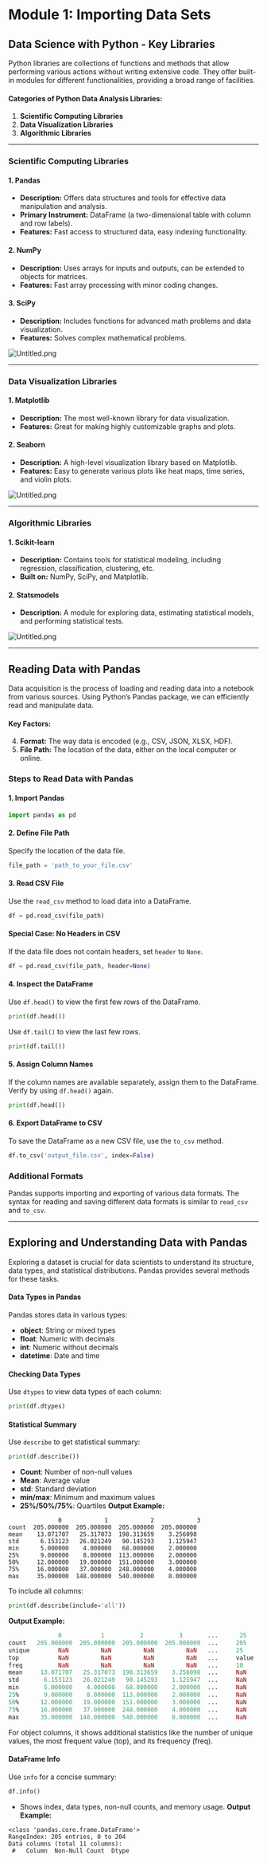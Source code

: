 

# Module 1: Importing Data Sets
## Data Science with Python - Key Libraries
Python libraries are collections of functions and methods that allow performing various actions without writing extensive code. They offer built-in modules for different functionalities, providing a broad range of facilities.
#### Categories of Python Data Analysis Libraries:
1. **Scientific Computing Libraries**
2. **Data Visualization Libraries**
3. **Algorithmic Libraries**

___
### Scientific Computing Libraries
#### 1. **Pandas**
- **Description:** Offers data structures and tools for effective data manipulation and analysis.
- **Primary Instrument:** DataFrame (a two-dimensional table with column and row labels).
- **Features:** Fast access to structured data, easy indexing functionality.
#### 2. **NumPy**
- **Description:** Uses arrays for inputs and outputs, can be extended to objects for matrices.
- **Features:** Fast array processing with minor coding changes.
#### 3. **SciPy**
- **Description:** Includes functions for advanced math problems and data visualization.
- **Features:** Solves complex mathematical problems.

![Untitled.png](https://prod-files-secure.s3.us-west-2.amazonaws.com/03e82b26-cccb-4906-bb56-adabcbdc0655/997ac361-58a8-4f04-bb0f-79fea4baa761/Untitled.png?X-Amz-Algorithm=AWS4-HMAC-SHA256&X-Amz-Content-Sha256=UNSIGNED-PAYLOAD&X-Amz-Credential=ASIAZI2LB466SYLFIBHR%2F20250205%2Fus-west-2%2Fs3%2Faws4_request&X-Amz-Date=20250205T151605Z&X-Amz-Expires=3600&X-Amz-Security-Token=IQoJb3JpZ2luX2VjEC4aCXVzLXdlc3QtMiJIMEYCIQCfCptzhMx4HkyHfhyJSOOVnj6PYCODnHjsW58OJJZltgIhAPIFaP1eK%2B7KWpwq8pkk1pQ4f1jpH9b%2Fq7dAKraEJs2NKv8DCEcQABoMNjM3NDIzMTgzODA1IgwQFEtIjHHAtBVq2HIq3AOgdvo%2B6tpbhoNk7hhmoHdWn6o9Yk%2FizR6tMQEUK2woVusMDjoQk%2FJ7hQpQ2z0Y%2FBanMmMAj8s%2BhnPgG9U6E2kro907nhPW5rjPH%2F3RPNknqlqzHA7sR8nfA3MoVlaqJu3JcoEQN8%2BhJZWfyzEuqusy%2Bx0IiJZhYRO5UuFruLpOe3kTV5PJZ7dK2yVP7fLLyI09K1oY3E3WX%2BSVhxhCFEXIUWHxC%2Bf2VoRVi3iDPgSoLW9mZ9zydCK9stYbDhaUeE8wQJlGSHOalhUJV5Kmyi9BogwMAEhkhY4qylLw3x5%2FTf5lzCjRJGKsPyZrPiHlqLrLdzC%2BfmfXFmHZpkHzwBiVf1hE3rYEqiljtvWrw7zVAEXdLA1d9Y%2BtGUlzy0u3yO0PE%2F86ZZpfZA%2FfadrauJAFRN1jNVhXsofXDGssrNndZH1%2BIOMRWTRi%2BOeoDsDLR6sbTlITbKSGDOwdGza1E3XX0ZPIJUDAp9%2BA0oE0p6pvmkQIbfLqAo%2Bn7%2FhNtD1R464gvWUfoAx3j7MblXtvK3XrksvV%2FUCv%2Fh7Br3ts9fehZw0LHckdqAHmbsX2pphTrunQ2215O8Q2gLcp1albpBagwtgTqbp7bTrk7OndG8mTgSmC4zyconwYAgj6NzDw4429BjqkAQJ0Y2l8SGHA50tDLRsFvP1qpfU7pxzA3KIWBrXHv8EnNMpjeYemeJqcWEyhihLpT1RfexA25C3cv6p%2BcUiVgDUexh3%2Fe4Zkh85efdhn5aJQeMSPTeG8SoiQaFybu5KwHHxsLvGxG0VkFRmXHdXbti2G5CugmpS%2B8LplHpND8h%2FOL5N%2Fp412WJNVyI2EbjUywMK1LI8KUgzT6bg9DspfMCzoF5tj&X-Amz-Signature=bbd656834fde59c068cbd8793794f6ebe67ca39050cdc57f0242eb4f55057b97&X-Amz-SignedHeaders=host&x-id=GetObject)
___
### Data Visualization Libraries
#### 1. **Matplotlib**
- **Description:** The most well-known library for data visualization.
- **Features:** Great for making highly customizable graphs and plots.
#### 2. **Seaborn**
- **Description:** A high-level visualization library based on Matplotlib.
- **Features:** Easy to generate various plots like heat maps, time series, and violin plots.

![Untitled.png](https://prod-files-secure.s3.us-west-2.amazonaws.com/03e82b26-cccb-4906-bb56-adabcbdc0655/733d1e42-5a53-4fd8-90c1-3d85254369a6/Untitled.png?X-Amz-Algorithm=AWS4-HMAC-SHA256&X-Amz-Content-Sha256=UNSIGNED-PAYLOAD&X-Amz-Credential=ASIAZI2LB466WI75MHLN%2F20250205%2Fus-west-2%2Fs3%2Faws4_request&X-Amz-Date=20250205T151559Z&X-Amz-Expires=3600&X-Amz-Security-Token=IQoJb3JpZ2luX2VjEC4aCXVzLXdlc3QtMiJGMEQCIA18XJvhtMRzLeEv%2BzSneo2ob%2FbauWsQ0k9tFg5paP2hAiBqUDBPiVKGErceiFVU270xKlzdnxjThaDF7rQthqIlCyr%2FAwhHEAAaDDYzNzQyMzE4MzgwNSIMHM2t%2FKiUZFNGAmhgKtwDe%2FJf7%2BTq1bkV2HpdPL4Jhk31TfUcRFK2raWOv3MbDJbaToDT2nlehmGP2h9GDiHx%2F1z2bQiYWs%2B6S8iERE02WLnE5rb0stcuLiFX5BIqluVfsE49WBay6dlXr625NpsqPGRemWgs30hU7Mur5eO7%2FQ5UoRYSGEn%2BTEE76jKi2vu5q5ZSasQXTNlP8VqgYeIi%2BHVkoxQW96ZHLwlCu4otInt5bprc1W1PzS%2F5nW9cgMOtfpyUgS1c3CRky%2BbisY%2FowIJARg7Olx26qptCaggwgoI6r0OwsbB1fC4PYvMb7FZyXH6TX6TommagE462JGJKTAyEpsP1q34HRf%2BLpCu6cbUGUO4wD58R5%2BTPwA%2B84gjGWUCH5f1UJFbpcfdE7cwXNlEH1%2FOe3HJ5SClYmbgGwRWLw8r4ToynS0FjFWiiRR0x9HZ7RCFA36VMArtCg4LL6KOCcrMq1IoViWycm1sxMANwsSCbcJPt63YvPQuzf9mdWXWNcj7kohy9jYGgHf%2BUohnKqowDWM3lQ80W54Ck9fUOwNzg88Fa0YXcOLQ3NtKvOPCvuxs5TA6KG23Pp%2FFbvPMKlfRivAFvcdTjikDcAHvcvh6pjbm7D98RQeikmrr%2F%2F3d3qV5e9p9MqMUwkOWNvQY6pgE8zqg8F7h%2Bh3sHmxttrgVi%2BwufM8qvT0IVRJvcZwhjtFnyNprbEjErRlYrcvC7LNy%2F6vyn%2Bfw%2Fibc9XbbrTORqd%2Fl8ABwhgrJTTU6PZFgDvfSDfK2XhKJQekV3j7aq8JmoC2oHVw1IRcC5Hc1uyBykaniIoWE6%2FxMJRs1UwFI%2BnxMm4dh4I35YIt35aVhcH7mokCe%2Bu80RHx0IaAmvfhnQjOAkd53O&X-Amz-Signature=7c9b1ca7a246a5c523f5954880288a97f047a90b1aee32ee153f9f6f36688931&X-Amz-SignedHeaders=host&x-id=GetObject)
___
### Algorithmic Libraries
#### 1. **Scikit-learn**
- **Description:** Contains tools for statistical modeling, including regression, classification, clustering, etc.
- **Built on:** NumPy, SciPy, and Matplotlib.
#### 2. **Statsmodels**
- **Description:** A module for exploring data, estimating statistical models, and performing statistical tests.

![Untitled.png](https://prod-files-secure.s3.us-west-2.amazonaws.com/03e82b26-cccb-4906-bb56-adabcbdc0655/c62885f5-417d-4179-834f-d68f8f2bdf39/Untitled.png?X-Amz-Algorithm=AWS4-HMAC-SHA256&X-Amz-Content-Sha256=UNSIGNED-PAYLOAD&X-Amz-Credential=ASIAZI2LB466WI75MHLN%2F20250205%2Fus-west-2%2Fs3%2Faws4_request&X-Amz-Date=20250205T151559Z&X-Amz-Expires=3600&X-Amz-Security-Token=IQoJb3JpZ2luX2VjEC4aCXVzLXdlc3QtMiJGMEQCIA18XJvhtMRzLeEv%2BzSneo2ob%2FbauWsQ0k9tFg5paP2hAiBqUDBPiVKGErceiFVU270xKlzdnxjThaDF7rQthqIlCyr%2FAwhHEAAaDDYzNzQyMzE4MzgwNSIMHM2t%2FKiUZFNGAmhgKtwDe%2FJf7%2BTq1bkV2HpdPL4Jhk31TfUcRFK2raWOv3MbDJbaToDT2nlehmGP2h9GDiHx%2F1z2bQiYWs%2B6S8iERE02WLnE5rb0stcuLiFX5BIqluVfsE49WBay6dlXr625NpsqPGRemWgs30hU7Mur5eO7%2FQ5UoRYSGEn%2BTEE76jKi2vu5q5ZSasQXTNlP8VqgYeIi%2BHVkoxQW96ZHLwlCu4otInt5bprc1W1PzS%2F5nW9cgMOtfpyUgS1c3CRky%2BbisY%2FowIJARg7Olx26qptCaggwgoI6r0OwsbB1fC4PYvMb7FZyXH6TX6TommagE462JGJKTAyEpsP1q34HRf%2BLpCu6cbUGUO4wD58R5%2BTPwA%2B84gjGWUCH5f1UJFbpcfdE7cwXNlEH1%2FOe3HJ5SClYmbgGwRWLw8r4ToynS0FjFWiiRR0x9HZ7RCFA36VMArtCg4LL6KOCcrMq1IoViWycm1sxMANwsSCbcJPt63YvPQuzf9mdWXWNcj7kohy9jYGgHf%2BUohnKqowDWM3lQ80W54Ck9fUOwNzg88Fa0YXcOLQ3NtKvOPCvuxs5TA6KG23Pp%2FFbvPMKlfRivAFvcdTjikDcAHvcvh6pjbm7D98RQeikmrr%2F%2F3d3qV5e9p9MqMUwkOWNvQY6pgE8zqg8F7h%2Bh3sHmxttrgVi%2BwufM8qvT0IVRJvcZwhjtFnyNprbEjErRlYrcvC7LNy%2F6vyn%2Bfw%2Fibc9XbbrTORqd%2Fl8ABwhgrJTTU6PZFgDvfSDfK2XhKJQekV3j7aq8JmoC2oHVw1IRcC5Hc1uyBykaniIoWE6%2FxMJRs1UwFI%2BnxMm4dh4I35YIt35aVhcH7mokCe%2Bu80RHx0IaAmvfhnQjOAkd53O&X-Amz-Signature=4e0f93b4548569f33b77a3f701d3ac86c1dbe6ff489913afe30a23433542d754&X-Amz-SignedHeaders=host&x-id=GetObject)
___
## Reading Data with Pandas
Data acquisition is the process of loading and reading data into a notebook from various sources. Using Python’s Pandas package, we can efficiently read and manipulate data.
#### Key Factors:
4. **Format:** The way data is encoded (e.g., CSV, JSON, XLSX, HDF).
5. **File Path:** The location of the data, either on the local computer or online.
### Steps to Read Data with Pandas
#### 1. **Import Pandas**
```python
import pandas as pd
```
#### 2. **Define File Path**
Specify the location of the data file.
```python
file_path = 'path_to_your_file.csv'
```
#### 3. **Read CSV File**
Use the `read_csv` method to load data into a DataFrame.
```python
df = pd.read_csv(file_path)
```
#### Special Case: No Headers in CSV
If the data file does not contain headers, set `header` to `None`.
```python
df = pd.read_csv(file_path, header=None)
```
#### 4. **Inspect the DataFrame**
Use `df.head()` to view the first few rows of the DataFrame.
```python
print(df.head())
```
Use `df.tail()` to view the last few rows.
```python
print(df.tail())
```
#### 5. **Assign Column Names**
If the column names are available separately, assign them to the DataFrame.
Verify by using `df.head()` again.
```python
print(df.head())
```
#### 6. **Export DataFrame to CSV**
To save the DataFrame as a new CSV file, use the `to_csv` method.
```python
df.to_csv('output_file.csv', index=False)
```
### Additional Formats
Pandas supports importing and exporting of various data formats. The syntax for reading and saving different data formats is similar to `read_csv` and `to_csv`.
___
## Exploring and Understanding Data with Pandas
Exploring a dataset is crucial for data scientists to understand its structure, data types, and statistical distributions. Pandas provides several methods for these tasks.
#### Data Types in Pandas
Pandas stores data in various types:
- **object**: String or mixed types
- **float**: Numeric with decimals
- **int**: Numeric without decimals
- **datetime**: Date and time
#### Checking Data Types
Use `dtypes` to view data types of each column:
```python
print(df.dtypes)
```
#### Statistical Summary
Use `describe` to get statistical summary:
```python
print(df.describe())
```
- **Count**: Number of non-null values
- **Mean**: Average value
- **std**: Standard deviation
- **min/max**: Minimum and maximum values
- **25%/50%/75%**: Quartiles
**Output Example:**
```plain text
              0            1            2            3
count  205.000000  205.000000  205.000000  205.000000
mean    13.071707   25.317073  198.313659    3.256098
std      6.153123   26.021249   90.145293    1.125947
min      5.000000    4.000000   68.000000    2.000000
25%      9.000000    8.000000  113.000000    2.000000
50%     12.000000   19.000000  151.000000    3.000000
75%     16.000000   37.000000  248.000000    4.000000
max     35.000000  148.000000  540.000000    8.000000
```
To include all columns:
```python
print(df.describe(include='all'))
```
**Output Example:**
```r
              0           1          2          3       ...      25       26       27
count   205.000000  205.000000  205.000000  205.000000  ...     205      205      205
unique        NaN         NaN         NaN         NaN   ...     25       25       25
top           NaN         NaN         NaN         NaN   ...     value    value    value
freq          NaN         NaN         NaN         NaN   ...     10       10       10
mean     13.071707   25.317073  198.313659    3.256098  ...     NaN      NaN      NaN
std       6.153123   26.021249   90.145293    1.125947  ...     NaN      NaN      NaN
min       5.000000    4.000000   68.000000    2.000000  ...     NaN      NaN      NaN
25%       9.000000    8.000000  113.000000    2.000000  ...     NaN      NaN      NaN
50%      12.000000   19.000000  151.000000    3.000000  ...     NaN      NaN      NaN
75%      16.000000   37.000000  248.000000    4.000000  ...     NaN      NaN      NaN
max      35.000000  148.000000  540.000000    8.000000  ...     NaN      NaN      NaN
```
For object columns, it shows additional statistics like the number of unique values, the most frequent value (top), and its frequency (freq).
#### DataFrame Info
Use `info` for a concise summary:
```python
df.info()
```
- Shows index, data types, non-null counts, and memory usage.
**Output Example:**
```less
<class 'pandas.core.frame.DataFrame'>
RangeIndex: 205 entries, 0 to 204
Data columns (total 11 columns):
 #   Column  Non-Null Count  Dtype
